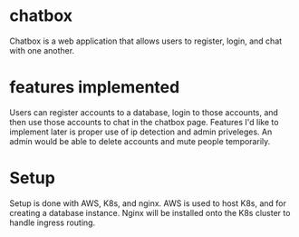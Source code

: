# chatbox

Chatbox is a web application that allows users to register, login, and chat with one another. 

# features implemented

Users can register accounts to a database, login to those accounts, and then use those accounts to chat in the chatbox page. 
Features I'd like to implement later is proper use of ip detection and admin priveleges. An admin would be able to delete accounts and mute people temporarily. 

# Setup
Setup is done with AWS, K8s, and nginx. AWS is used to host K8s, and for creating a database instance. Nginx will be installed onto the K8s cluster to handle ingress routing.

